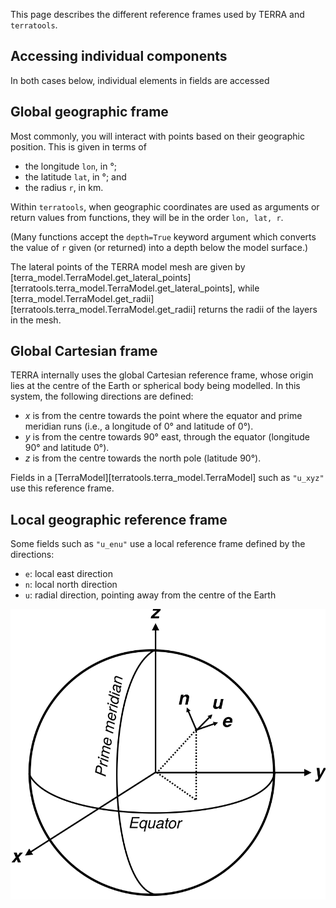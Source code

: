 This page describes the different reference frames used by TERRA and
`terratools`.

## Accessing individual components
In both cases below, individual elements in fields are accessed

## Global geographic frame
Most commonly, you will interact with points based on their geographic
position.  This is given in terms of
- the longitude `lon`, in °;
- the latitude `lat`, in °; and
- the radius `r`, in km.

Within `terratools`, when geographic coordinates are used as arguments
or return values from functions, they will be in the order `lon, lat, r`.

(Many functions accept the `depth=True` keyword argument which converts the
value of `r` given (or returned) into a depth below the model surface.)

The lateral points of the TERRA model mesh are given by
[terra_model.TerraModel.get_lateral_points][terratools.terra_model.TerraModel.get_lateral_points],
while [terra_model.TerraModel.get_radii][terratools.terra_model.TerraModel.get_radii]
returns the radii of the layers in the mesh.

## Global Cartesian frame
TERRA internally uses the global Cartesian reference frame, whose origin
lies at the centre of the Earth or spherical body being modelled.  In this
system, the following directions are defined:
- $x$ is from the centre towards the point where the equator and prime
  meridian runs (i.e., a longitude of 0° and latitude of 0°).
- $y$ is from the centre towards 90° east, through the equator (longitude
  90° and latitude 0°).
- $z$ is from the centre towards the north pole (latitude 90°).

Fields in a [TerraModel][terratools.terra_model.TerraModel] such as `"u_xyz"`
use this reference frame.

## Local geographic reference frame
Some fields such as `"u_enu"` use a local reference frame defined by the
directions:
- `e`: local east direction
- `n`: local north direction
- `u`: radial direction, pointing away from the centre of the Earth

![Reference frames used by terratools](images/reference_frames.svg)
